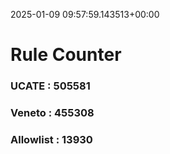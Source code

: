 2025-01-09 09:57:59.143513+00:00
# Rule Counter 
 ### UCATE : 505581

 ### Veneto : 455308

 ### Allowlist : 13930